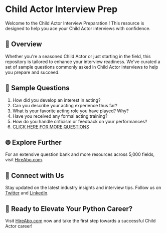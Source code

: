# Child Actor Interview Prep

Welcome to the Child Actor Interview Preparation ! This resource is designed to help you ace your Child Actor interviews with confidence.

## 🚀 Overview

Whether you're a seasoned Child Actor or just starting in the field, this repository is tailored to enhance your interview readiness. We've curated a set of sample questions commonly asked in Child Actor interviews to help you prepare and succeed.

## 📝 Sample Questions

1. How did you develop an interest in acting?
2. Can you describe your acting experience thus far?
3. What is your favorite acting role you have played? Why?
4. Have you received any formal acting training?
5. How do you handle criticism or feedback on your performances?
6. [CLICK HERE FOR MORE QUESTIONS](https://hireabo.com/job/16_0_13/Child%20Actor)

## 🌐 Explore Further

For an extensive question bank and more resources across 5,000 fields, visit [HireAbo.com](https://www.hireabo.com).

## 📱 Connect with Us

Stay updated on the latest industry insights and interview tips. Follow us on [Twitter](https://twitter.com/hireabo) and [LinkedIn](https://www.linkedin.com/in/hire-abo-3609972a8/).

## 🚀 Ready to Elevate Your Python Career?

Visit [HireAbo.com](https://www.hireabo.com) now and take the first step towards a successful Child Actor career!